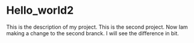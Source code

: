 # Hello_world2
This is the description of my project. This is the second project.
Now Iam making a change to the second branck. I will see the difference in bit.
